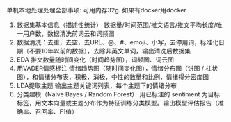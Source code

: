 单机本地处理处理全部事项: 可用内存32g. 如果有docker用docker

1. 数据集基本信息（描述性统计）
数据量/时间范围/推文语言/推文平均长度/唯一用户数，数据清洗前词云和词频图
2. 数据清洗：去重，去空，去URL、@、#、emoji、小写，去停用词，标准化日期（不要10年以前的数据），去除非英文单词，输出清洗后数据集
3. EDA
推文数量随时间变化（时间趋势图），词频图、词云图
4.	用VADER情感标注
情绪趋势图（随时间变化图），情绪分布图（饼图 / 柱状图），和情绪分布表，积极，消极，中性的数量和比例，情绪得分密度图
5.	LDA提取主题
输出主题关键词列表，每个主题下的情绪分布
6.	分类建模（Naive Bayes / Random Forest）
用已标注的 sentiment 为目标标签，用文本向量或主题分布作为特征训练分类模型。输出模型评估报告（准确率、召回率、F1值）